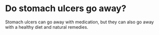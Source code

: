 # Do stomach ulcers go away?

Stomach ulcers can go away with medication, but they can also go away with a healthy diet and natural remedies.